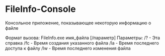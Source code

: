 # FileInfo-Console
Консольное приложение, показывающее некоторую информацию о файле

Формат вызова:
FileInfo.exe имя_файла [/параметр]
Параметры:
/? -  Эта справка
/fc - Время создания указанного файла
/la - Время последнего доступа к файлу
/lw - Время последнего изменения файла

